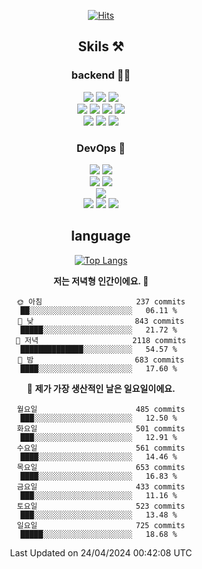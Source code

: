 <div align="center">

[![Hits](https://hits.seeyoufarm.com/api/count/incr/badge.svg?url=https%3A%2F%2Fgithub.com%2Fzxcv9203%2Fhit-counter&count_bg=%23FF7272&title_bg=%23324C2E&icon=codeigniter.svg&icon_color=%23DD5B5B&title=%EB%B0%A9%EB%AC%B8%EC%9E%90&edge_flat=false)](https://hits.seeyoufarm.com)
  
## Skils ⚒️
### backend 🧑‍💻
  
<img src="https://img.shields.io/badge/Java-FF6600?style=flat-square&logo=buymeacoffee&logoColor=white"/>
<img src="https://img.shields.io/badge/Go-0099FF?style=flat-square&logo=go&logoColor=white"/>
<img src="https://img.shields.io/badge/Kotlin-7F52FF?style=flat-square&logo=kotlin&logoColor=white"/>
  
  
<br />
  
<img src="https://img.shields.io/badge/Spring-339933?style=flat-square&logo=Spring&logoColor=white"/>
<img src="https://img.shields.io/badge/Spring Boot-339933?style=flat-square&logo=Spring Boot&logoColor=white"/>
<img src="https://img.shields.io/badge/Spring Security-339933?style=flat-square&logo=Spring Security&logoColor=white"/>
  
<img src="https://img.shields.io/badge/Spring Data JPA-339933?style=flat-square&logo=Hibernate&logoColor=white"/>

<br />
  
  <img src="https://img.shields.io/badge/mysql-0099FF?style=flat-square&logo=mysql&logoColor=white"/>
  <img src="https://img.shields.io/badge/mariadb-0099FF?style=flat-square&logo=mariadb&logoColor=white"/>
  <img src="https://img.shields.io/badge/mongoDB-47A248?style=flat-square&logo=mongodb&logoColor=white"/>
  
  
### DevOps 🚀
  
  <img src="https://img.shields.io/badge/docker-2496ED?style=flat-square&logo=docker&logoColor=white"/>
  <img src="https://img.shields.io/badge/kubernetes-326CE5?style=flat-square&logo=kubernetes&logoColor=white"/>
  
  <br />
  
  <img src="https://img.shields.io/badge/Github Actions-2088FF?style=flat-square&logo=githubactions&logoColor=white"/>
  <img src="https://img.shields.io/badge/Jenkins-D24939?style=flat-square&logo=jenkins&logoColor=white"/>
  
  
  <br />
  <img src="https://img.shields.io/badge/terraform-7B42BC?style=flat-square&logo=terraform&logoColor=white"/>
  
  <br />
  <img src="https://img.shields.io/badge/Amazon AWS-232F3E?style=flat-square&logo=Amazon AWS&logoColor=white"/>

  <img src="https://img.shields.io/badge/GCP-4285F4?style=flat-square&logo=googlecloud&logoColor=white"/>
  <img src="https://img.shields.io/badge/NCP-03C75A?style=flat-square&logo=naver&logoColor=white"/>
  
  
## language

[![Top Langs](https://github-readme-stats.vercel.app/api/top-langs/?username=zxcv9203&hide=html&exclude_repo=zxcv9203.github.io,golB&theme=grate-gatsby)](https://github.com/zxcv9203/github-readme-stats)
  
<!--START_SECTION:waka-->
**저는 저녁형 인간이에요. 🦉** 

```text
🌞 아침                     237 commits         ██░░░░░░░░░░░░░░░░░░░░░░░   06.11 % 
🌆 낮　                     843 commits         █████░░░░░░░░░░░░░░░░░░░░   21.72 % 
🌃 저녁                     2118 commits        ██████████████░░░░░░░░░░░   54.57 % 
🌙 밤　                     683 commits         ████░░░░░░░░░░░░░░░░░░░░░   17.60 % 
```
📅 **제가 가장 생산적인 날은 일요일이에요.** 

```text
월요일                      485 commits         ███░░░░░░░░░░░░░░░░░░░░░░   12.50 % 
화요일                      501 commits         ███░░░░░░░░░░░░░░░░░░░░░░   12.91 % 
수요일                      561 commits         ████░░░░░░░░░░░░░░░░░░░░░   14.46 % 
목요일                      653 commits         ████░░░░░░░░░░░░░░░░░░░░░   16.83 % 
금요일                      433 commits         ███░░░░░░░░░░░░░░░░░░░░░░   11.16 % 
토요일                      523 commits         ███░░░░░░░░░░░░░░░░░░░░░░   13.48 % 
일요일                      725 commits         █████░░░░░░░░░░░░░░░░░░░░   18.68 % 
```



 Last Updated on 24/04/2024 00:42:08 UTC
<!--END_SECTION:waka-->
  
</div>

